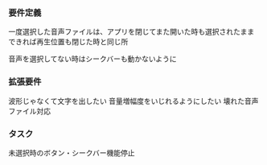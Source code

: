 ### 要件定義
一度選択した音声ファイルは、アプリを閉じてまた開いた時も選択されたまま
できれば再生位置も閉じた時と同じ所

音声を選択してない時はシークバーも動かないように

### 拡張要件
波形じゃなくて文字を出したい
音量増幅度をいじれるようにしたい
壊れた音声ファイル対応

### タスク
未選択時のボタン・シークバー機能停止
